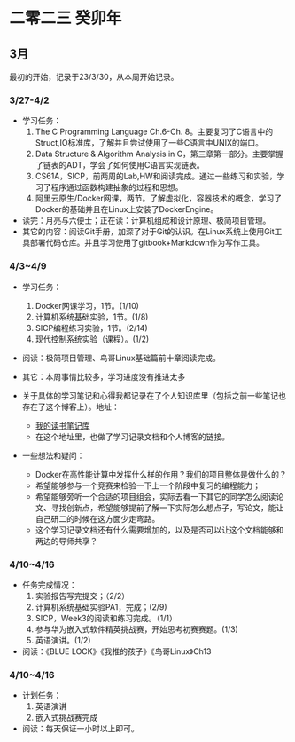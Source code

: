 # 二零二三 癸卯年

## 3月

最初的开始，记录于23/3/30，从本周开始记录。

### 3/27-4/2

- 学习任务：
  1. The C Programming Language Ch.6-Ch. 8。主要复习了C语言中的Struct,IO标准库，了解并且尝试使用了一些C语言中UNIX的端口。
  2. Data Structure & Algorithm Analysis in C，第三章第一部分。主要掌握了链表的ADT，学会了如何使用C语言实现链表。
  3. CS61A，SICP，前两周的Lab,HW和阅读完成。通过一些练习和实验，学习了程序通过函数构建抽象的过程和思想。
  4. 阿里云原生/Docker网课，两节。了解虚拟化，容器技术的概念，学习了Docker的基础并且在Linux上安装了DockerEngine。
-  读完：月亮与六便士；正在读：计算机组成和设计原理、极简项目管理。
-  其它的内容：阅读Git手册，加深了对于Git的认识。在Linux系统上使用Git工具部署代码仓库。并且学习使用了gitbook+Markdown作为写作工具。

### 4/3~4/9

- 学习任务：
  1. Docker网课学习，1节。(1/10)
  2. 计算机系统基础实验，1节。(1/8)
  3. SICP编程练习实验，1节。(2/14)
  4. 现代控制系统实验（课程）。(1/2)
- 阅读：极简项目管理、鸟哥Linux基础篇前十章阅读完成。
- 其它：本周事情比较多，学习进度没有推进太多
- 关于具体的学习笔记和心得我都记录在了个人知识库里（包括之前一些笔记也存在了这个博客上）。地址：
  - [我的读书笔记库](https://chenxi2333.github.io/MyBook_docs/#/)
  - 在这个地址里，也做了学习记录文档和个人博客的链接。

- 一些想法和疑问：
  - Docker在高性能计算中发挥什么样的作用？我们的项目整体是做什么的？
  - 希望能够参与一个竞赛来检验一下上一个阶段中复习的编程能力；
  - 希望能够旁听一个合适的项目组会，实际去看一下其它的同学怎么阅读论文、寻找创新点，希望能够提前了解一下实际怎么想点子，写论文，能让自己研二的时候在这方面少走弯路。
  - 这个学习记录文档还有什么需要增加的，以及是否可以让这个文档能够和两边的导师共享？




### 4/10~4/16

- 任务完成情况：
  1. 实验报告写完提交；（2/2）
  2. 计算机系统基础实验PA1，完成；(2/9)
  3. SICP，Week3的阅读和练习完成。（1/1）
  4. 参与华为嵌入式软件精英挑战赛，开始思考初赛赛题。(1/3)
  4. 英语演讲。(1/2)
- 阅读：《BLUE LOCK》《我推的孩子》《鸟哥Linux》Ch13



### 4/10~4/16

- 计划任务：
  1. 英语演讲
  2. 嵌入式挑战赛完成
- 阅读：每天保证一小时以上即可。

